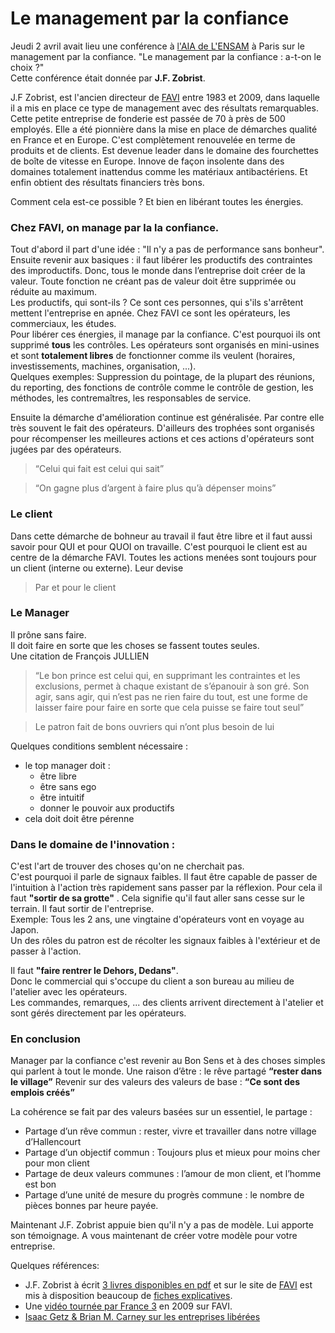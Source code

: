 # Le management par la confiance

Jeudi 2 avril avait lieu une conférence à [l'AIA de L'ENSAM](http://www.aiaensam.com) à Paris sur le management par la confiance.
"Le management par la confiance : a-t-on le choix ?"   
Cette conférence était donnée par **J.F. Zobrist**.

J.F Zobrist, est l'ancien directeur de [FAVI](http://favi.com) entre 1983 et 2009, dans laquelle il a mis en place ce type de management avec des résultats remarquables.   
Cette petite entreprise de fonderie est passée de 70 à près de 500 employés. Elle a été pionnière dans la mise en place de démarches qualité en France et en Europe. C'est complètement renouvelée en terme de produits et de clients. Est devenue leader dans le domaine des fourchettes de boîte de vitesse en Europe. Innove de façon insolente dans des domaines totalement inattendus comme les matériaux antibactériens. Et enfin obtient des résultats financiers très bons.  
  
Comment cela est-ce possible ? Et bien en libérant toutes les énergies.   
  
### Chez FAVI, on manage par la la confiance.   
Tout d'abord il part d'une idée : "Il n'y a pas de performance sans bonheur".  
Ensuite revenir aux basiques : il faut libérer les productifs des contraintes des improductifs. Donc, tous le monde dans l’entreprise doit créer de la valeur. Toute fonction ne créant pas de valeur doit être supprimée ou réduite au maximum.  
Les productifs, qui sont-ils ? Ce sont ces personnes, qui s'ils s'arrêtent mettent l'entreprise en apnée. Chez FAVI ce sont les opérateurs, les commerciaux, les études.  
Pour libérer ces énergies, il manage par la confiance. C'est pourquoi ils ont supprimé **tous** les contrôles. Les opérateurs sont organisés en mini-usines et sont **totalement libres** de fonctionner comme ils veulent (horaires, investissements, machines, organisation, ...).  
Quelques exemples: Suppression du pointage, de la plupart des réunions, du reporting, des fonctions de contrôle comme le contrôle de gestion, les méthodes, les contremaîtres, les responsables de service.   
   
Ensuite la démarche d'amélioration continue est généralisée. Par contre elle très souvent le fait des opérateurs. D'ailleurs des trophées sont organisés pour récompenser les meilleures actions et ces actions d'opérateurs sont jugées par des opérateurs.   
> “Celui qui fait est celui qui sait”  

> “On gagne plus d’argent à faire plus qu’à dépenser moins”  

### Le client  
Dans cette démarche de bohneur au travail il faut être libre et il faut aussi savoir pour QUI et pour QUOI on travaille. C'est pourquoi le client est au centre de la démarche FAVI.
Toutes les actions menées sont toujours pour un client (interne ou externe).
Leur devise   
> Par et pour le client  

### Le Manager  
Il prône sans faire.  
Il doit faire en sorte que les choses se fassent toutes seules.    
Une citation de François JULLIEN   
  > “Le bon prince est celui qui, en supprimant les contraintes et les exclusions, permet à chaque existant de s’épanouir à son gré. Son agir, sans agir, qui n’est pas ne rien faire du tout, est une forme de laisser faire pour faire en sorte que cela puisse se faire tout seul”

> Le patron fait de bons ouvriers qui n’ont plus besoin de lui

Quelques conditions semblent nécessaire :   
 - le top manager doit :  
   - être libre  
   - être sans ego  
   - être intuitif
   - donner le pouvoir aux productifs
 - cela doit doit être pérenne

### Dans le domaine de l'innovation :  
C'est l'art de trouver des choses qu'on ne cherchait pas.   
C'est pourquoi il parle de signaux faibles. 
Il faut être capable de passer de l'intuition à l'action très rapidement sans passer par la réflexion. 
Pour cela il faut __"sortir de sa grotte"__ . Cela signifie qu'il faut aller sans cesse sur le terrain. Il faut sortir de l'entreprise.  
Exemple: Tous les 2 ans, une vingtaine d'opérateurs vont en voyage au Japon.  
Un des rôles du patron est de récolter les signaux faibles à l'extérieur et de passer à l'action.

Il faut __"faire rentrer le Dehors, Dedans"__.  
Donc le commercial qui s'occupe du client a son bureau au milieu de l'atelier avec les opérateurs.  
Les commandes, remarques, ... des clients arrivent directement à l'atelier et sont gérés directement par les opérateurs.


### En conclusion  
Manager par la confiance c'est revenir au Bon Sens et à des choses simples qui parlent à tout le monde.
Une raison d’être : le rêve partagé 
  __“rester dans le village”__
Revenir sur des valeurs des valeurs de base :
  __“Ce sont des emplois créés”__

La cohérence se fait par des valeurs basées sur un essentiel, le partage :
 - Partage d’un rêve commun : rester, vivre et travailler dans notre village d’Hallencourt
 - Partage d’un objectif commun : Toujours plus et mieux pour moins cher pour mon client
 - Partage de deux valeurs communes : l’amour de mon client, et l’homme est bon
 - Partage d’une unité de mesure du progrès commune : le nombre de pièces bonnes par heure payée.

Maintenant J.F. Zobrist appuie bien qu'il n'y a pas de modèle. Lui apporte son témoignage. A vous maintenant de créer votre modèle pour votre entreprise.



Quelques références: 
 - J.F. Zobrist à écrit [3 livres disponibles en pdf](http://favi.com/managf.php) et sur le site de [FAVI](http://favi.com) est mis à disposition beaucoup de [fiches explicatives](http://favi.com/manago.php).
 - Une [vidéo tournée par France 3](https://www.youtube.com/watch?v=pBTdhwXpKOA) en 2009 sur FAVI.
 - [Isaac Getz & Brian M. Carney sur les entreprises libérées](http://liberteetcie.com/2013/02/edition-poche-de-liberte-cie/)
